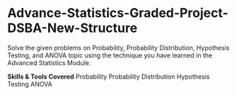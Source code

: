 # Advance-Statistics-Graded-Project-DSBA-New-Structure
Solve the given problems on Probability, Probability Distribution, Hypothesis Testing, and ANOVA topic using the technique you have learned in the Advanced Statistics Module.

**Skills & Tools Covered**
Probability
Probability Distribution
Hypothesis Testing
ANOVA
